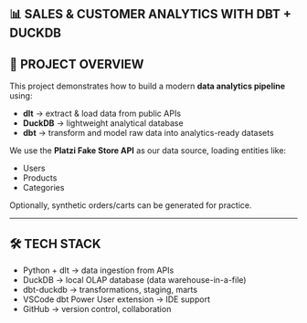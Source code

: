 ## 📊 SALES & CUSTOMER ANALYTICS WITH DBT + DUCKDB

## 🚀 PROJECT OVERVIEW
This project demonstrates how to build a modern **data analytics pipeline** using:

- **dlt** → extract & load data from public APIs  
- **DuckDB** → lightweight analytical database  
- **dbt** → transform and model raw data into analytics-ready datasets  

We use the **Platzi Fake Store API** as our data source, loading entities like:  
- Users  
- Products  
- Categories  

Optionally, synthetic orders/carts can be generated for practice.

---

## 🛠️ TECH STACK
- Python + dlt → data ingestion from APIs  
- DuckDB → local OLAP database (data warehouse-in-a-file)  
- dbt-duckdb → transformations, staging, marts  
- VSCode dbt Power User extension → IDE support  
- GitHub → version control, collaboration  
